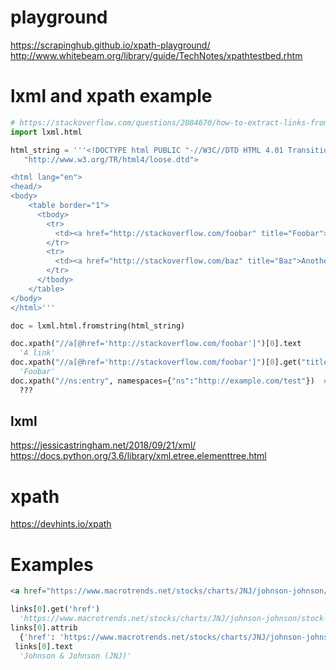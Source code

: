 # playground
https://scrapinghub.github.io/xpath-playground/  
http://www.whitebeam.org/library/guide/TechNotes/xpathtestbed.rhtm
# lxml and xpath example
```python
# https://stackoverflow.com/questions/2084670/how-to-extract-links-from-a-webpage-using-lxml-xpath-and-python
import lxml.html

html_string = '''<!DOCTYPE html PUBLIC "-//W3C//DTD HTML 4.01 Transitional//EN"
   "http://www.w3.org/TR/html4/loose.dtd">

<html lang="en">
<head/>
<body>
    <table border="1">
      <tbody>
        <tr>
          <td><a href="http://stackoverflow.com/foobar" title="Foobar">A link</a></td>
        </tr>
        <tr>
          <td><a href="http://stackoverflow.com/baz" title="Baz">Another link</a></td>
        </tr>
      </tbody>
    </table>
</body>
</html>'''

doc = lxml.html.fromstring(html_string)

doc.xpath("//a[@href='http://stackoverflow.com/foobar']")[0].text
  'A link'
doc.xpath("//a[@href='http://stackoverflow.com/foobar']")[0].get("title")  # attribute
  'Foobar'
doc.xpath("//ns:entry", namespaces={"ns":"http://example.com/test"})  # namespace
  ???
```

## lxml
https://jessicastringham.net/2018/09/21/xml/  
https://docs.python.org/3.6/library/xml.etree.elementtree.html
# xpath
https://devhints.io/xpath
# Examples
```html
<a href="https://www.macrotrends.net/stocks/charts/JNJ/johnson-johnson/stock-price-history">Johnson &amp; Johnson (JNJ)</a>
```
```python
links[0].get('href')
  'https://www.macrotrends.net/stocks/charts/JNJ/johnson-johnson/stock-price-history'
links[0].attrib
  {'href': 'https://www.macrotrends.net/stocks/charts/JNJ/johnson-johnson/stock-price-history'}
 links[0].text
  'Johnson & Johnson (JNJ)'
```
